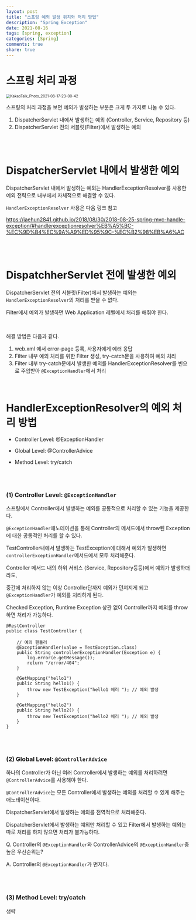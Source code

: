 ```yaml
---
layout: post
title: "스프링 예외 발생 위치와 처리 방법"
description: "Spring Exception"
date: 2021-08-16
tags: [spring, exception]
categories: [Spring]
comments: true
share: true
---
```




# 스프링 처리 과정 



<img src="/Users/hyerin/Desktop/KakaoTalk_Photo_2021-08-17-23-00-42.jpeg" alt="KakaoTalk_Photo_2021-08-17-23-00-42" style="zoom:70%;" />



스프링의 처리 과정을 보면 예외가 발생하는 부분은 크게 두 가지로 나눌 수 있다.    

1. DispatcherServlet 내에서 발생하는 예외 (Controller, Service, Repository 등) 
2. DispatcherServlet 전의 서블릿(Filter)에서 발생하는 예외   


<br />
<br />


# DispatcherServlet 내에서 발생한 예외   



DispatcherServlet 내에서 발생하는 예외는 HandlerExceptionResolver를 사용한 예외 전략으로 내부에서 자체적으로 해결할 수 있다.

`HandlerExceptionResolver` 사용은 다음 링크 참고

<https://jaehun2841.github.io/2018/08/30/2018-08-25-spring-mvc-handle-exception/#handlerexceptionresolver%EB%A5%BC-%EC%9D%B4%EC%9A%A9%ED%95%9C-%EC%B2%98%EB%A6%AC>  



<br />
<br />


# DispatchherServlet 전에 발생한 예외 



DispatcherServlet 전의 서블릿(Filter)에서 발생하는 예외는 `HandlerExceptionResolver`의 처리를 받을 수 없다. 

 Filter에서 예외가 발생하면 Web Application 레벨에서 처리를 해줘야 한다.

<br />

해결 방법은 다음과 같다. 

1. web.xml 에서 error-page 등록, 사용자에게 에러 응답 
2. Filter 내부 예외 처리를 위한 Filter 생성, try-catch문을 사용하여 예외 처리 
3. Filter 내부 try-catch문에서 발생한 예외를  HandlerExceptionResolver를 빈으로 주입받아 `@ExceptionHandler`에서 처리

<br />

# HandlerExceptionResolver의 예외 처리 방법 

 

* Controller Level: @ExceptionHandler

* Global Level: @ControllerAdvice

* Method Level: try/catch


<br />
<br />

### (1) Controller Level: `@ExceptionHandler` 

스프링에서 Controller에서 발생하는 예외를 공통적으로 처리할 수 있는 기능을 제공한다.

`@ExceptionHandler`애노테이션을 통해 Controller의 메서드에서 throw된 Exception에 대한 공통적인 처리를 할 수 있다.

TestController내에서 발생하는 TestException에 대해서 예외가 발생하면 `controllerExceptionHandler`메서드에서 모두 처리해준다.
<br />


Controller 메서드 내의 하위 서비스 (Service, Repository등등)에서 예외가 발생하더라도, 

중간에 처리하지 않는 이상 Controller단까지 예외가 던져지게 되고 `@ExceptionHandler`가 예외를 처리하게 된다.

Checked Exception, Runtime Exception 상관 없이 Controller까지 예외를 throw하면 처리가 가능하다.



```
@RestController
public class TestController {

    // 예외 핸들러
    @ExceptionHandler(value = TestException.class)
    public String controllerExceptionHandler(Exception e) {
        log.error(e.getMessage());
        return "/error/404";
    }

    @GetMapping("hello1")
    public String hello1() {
        throw new TestException("hello1 에러 "); // 예외 발생
    }

    @GetMapping("hello2")
    public String hello2() {
        throw new TestException("hello2 에러 "); // 예외 발생
    }
}
```





<br />
<br />


### (2) Global Level: `@ControllerAdvice` 

하나의 Controller가 아닌 여러 Controller에서 발생하는 예외를 처리하려면 `@ControllerAdvice`를 사용해야 한다.

`@ControllerAdvice`는 모든 Controller에서 발생하는 예외를 처리할 수 있게 해주는 애노테이션이다.  

DispatcherServlet에서 발생하는 예외를 전역적으로 처리해준다. 

DispatcherServlet에서 발생하는 예외만 처리할 수 있고 Filter에서 발생하는 예외는 따로 처리를 하지 않으면 처리가 불가능하다. 



Q. Controller의 `@ExceptionHandler`와 ControllerAdvice의 `@ExceptionHandler`중 높은 우선순위는? 

A. Controller의 `@ExceptionHandler`가 먼저다. 




<br />
<br />



### (3) Method Level: try/catch

생략
